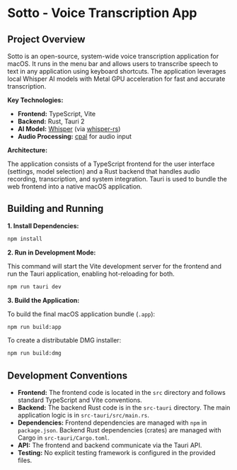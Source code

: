# Sotto - Voice Transcription App

## Project Overview

Sotto is an open-source, system-wide voice transcription application for macOS. It runs in the menu bar and allows users to transcribe speech to text in any application using keyboard shortcuts. The application leverages local Whisper AI models with Metal GPU acceleration for fast and accurate transcription.

**Key Technologies:**

*   **Frontend:** TypeScript, Vite
*   **Backend:** Rust, Tauri 2
*   **AI Model:** [Whisper](https://openai.com/research/whisper) (via [whisper-rs](https://github.com/tazz4843/whisper-rs))
*   **Audio Processing:** [cpal](https://github.com/RustAudio/cpal) for audio input

**Architecture:**

The application consists of a TypeScript frontend for the user interface (settings, model selection) and a Rust backend that handles audio recording, transcription, and system integration. Tauri is used to bundle the web frontend into a native macOS application.

## Building and Running

**1. Install Dependencies:**

```bash
npm install
```

**2. Run in Development Mode:**

This command will start the Vite development server for the frontend and run the Tauri application, enabling hot-reloading for both.

```bash
npm run tauri dev
```

**3. Build the Application:**

To build the final macOS application bundle (`.app`):

```bash
npm run build:app
```

To create a distributable DMG installer:

```bash
npm run build:dmg
```

## Development Conventions

*   **Frontend:** The frontend code is located in the `src` directory and follows standard TypeScript and Vite conventions.
*   **Backend:** The backend Rust code is in the `src-tauri` directory. The main application logic is in `src-tauri/src/main.rs`.
*   **Dependencies:** Frontend dependencies are managed with `npm` in `package.json`. Backend Rust dependencies (crates) are managed with Cargo in `src-tauri/Cargo.toml`.
*   **API:** The frontend and backend communicate via the Tauri API.
*   **Testing:** No explicit testing framework is configured in the provided files.
